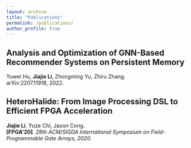 ```yaml
---
layout: archive
title: "Publications"
permalink: /publications/
author_profile: true
---
```


## Analysis and Optimization of GNN-Based Recommender Systems on Persistent Memory [<i class="fas fa-file-pdf fa-lg"></i>](https://arxiv.org/pdf/2207.11918.pdf)
Yuwei Hu, **Jiajie Li**, Zhongming Yu, Zhiru Zhang. \
arXiv:2207.11918, 2022. 



## HeteroHalide: From Image Processing DSL to Efficient FPGA Acceleration [<i class="fas fa-file-pdf fa-lg"></i>](https://dl.acm.org/doi/pdf/10.1145/3373087.3375320) [<i class="fab fa-github fa-lg"></i>](https://github.com/UCLA-VAST/heterohalide)
**Jiajie Li**, Yuze Chi, Jason Cong. \
**[FPGA'20]**. _28th ACM/SIGDA International Symposium on Field-Programmable Gate Arrays, 2020_.




